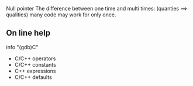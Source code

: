 Null pointer
The difference between one time and multi times: (quanties ==> qualities)
    many code may work for only once.

## On line help
info "(gdb)C"
* C/C++ operators   
* C/C++ constants
* C++ expressions
* C/C++ defaults
